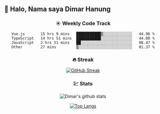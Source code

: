 ## 👋 Halo, Nama saya **Dimar Hanung**

<center>

### :sunny: Weekly Code Track
<!--START_SECTION:waka-->

```text
Vue.js       15 hrs 9 mins   ███████████▒░░░░░░░░░░░░░   44.96 %
TypeScript   14 hrs 51 mins  ███████████░░░░░░░░░░░░░░   44.08 %
JavaScript   2 hrs 51 mins   ██░░░░░░░░░░░░░░░░░░░░░░░   08.47 %
Other        27 mins         ▒░░░░░░░░░░░░░░░░░░░░░░░░   01.37 %
```

<!--END_SECTION:waka-->

### :fire: Streak

[![GitHub Streak](http://github-readme-streak-stats.herokuapp.com?user=dimar-hanung)](https://git.io/streak-stats)

### :chart: Stats

![Dimar's github stats](https://github-readme-stats.vercel.app/api?username=dimar-hanung&show_icons=true&theme=vue)

[![Top Langs](https://github-readme-stats.vercel.app/api/top-langs/?username=dimar-hanung)](#)

</center>
